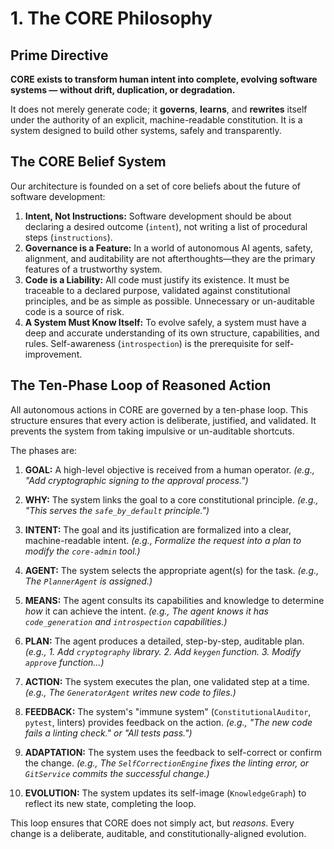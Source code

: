# 1. The CORE Philosophy

## Prime Directive

**CORE exists to transform human intent into complete, evolving software systems — without drift, duplication, or degradation.**

It does not merely generate code; it **governs**, **learns**, and **rewrites** itself under the authority of an explicit, machine-readable constitution. It is a system designed to build other systems, safely and transparently.

## The CORE Belief System

Our architecture is founded on a set of core beliefs about the future of software development:

1.  **Intent, Not Instructions:** Software development should be about declaring a desired outcome (`intent`), not writing a list of procedural steps (`instructions`).
2.  **Governance is a Feature:** In a world of autonomous AI agents, safety, alignment, and auditability are not afterthoughts—they are the primary features of a trustworthy system.
3.  **Code is a Liability:** All code must justify its existence. It must be traceable to a declared purpose, validated against constitutional principles, and be as simple as possible. Unnecessary or un-auditable code is a source of risk.
4.  **A System Must Know Itself:** To evolve safely, a system must have a deep and accurate understanding of its own structure, capabilities, and rules. Self-awareness (`introspection`) is the prerequisite for self-improvement.

## The Ten-Phase Loop of Reasoned Action

All autonomous actions in CORE are governed by a ten-phase loop. This structure ensures that every action is deliberate, justified, and validated. It prevents the system from taking impulsive or un-auditable shortcuts.

The phases are:

1.  **GOAL:** A high-level objective is received from a human operator.
    *(e.g., "Add cryptographic signing to the approval process.")*

2.  **WHY:** The system links the goal to a core constitutional principle.
    *(e.g., "This serves the `safe_by_default` principle.")*

3.  **INTENT:** The goal and its justification are formalized into a clear, machine-readable intent.
    *(e.g., Formalize the request into a plan to modify the `core-admin` tool.)*

4.  **AGENT:** The system selects the appropriate agent(s) for the task.
    *(e.g., The `PlannerAgent` is assigned.)*

5.  **MEANS:** The agent consults its capabilities and knowledge to determine *how* it can achieve the intent.
    *(e.g., The agent knows it has `code_generation` and `introspection` capabilities.)*

6.  **PLAN:** The agent produces a detailed, step-by-step, auditable plan.
    *(e.g., 1. Add `cryptography` library. 2. Add `keygen` function. 3. Modify `approve` function...)*

7.  **ACTION:** The system executes the plan, one validated step at a time.
    *(e.g., The `GeneratorAgent` writes new code to files.)*

8.  **FEEDBACK:** The system's "immune system" (`ConstitutionalAuditor`, `pytest`, linters) provides feedback on the action.
    *(e.g., "The new code fails a linting check." or "All tests pass.")*

9.  **ADAPTATION:** The system uses the feedback to self-correct or confirm the change.
    *(e.g., The `SelfCorrectionEngine` fixes the linting error, or `GitService` commits the successful change.)*

10. **EVOLUTION:** The system updates its self-image (`KnowledgeGraph`) to reflect its new state, completing the loop.

This loop ensures that CORE does not simply act, but *reasons*. Every change is a deliberate, auditable, and constitutionally-aligned evolution.